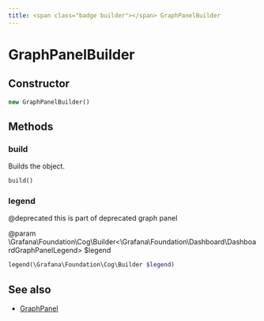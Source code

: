 ```yaml
---
title: <span class="badge builder"></span> GraphPanelBuilder
---
```

# <span class="badge builder"></span> GraphPanelBuilder

## Constructor

```php
new GraphPanelBuilder()
```
## Methods

### <span class="badge object-method"></span> build

Builds the object.

```php
build()
```

### <span class="badge object-method"></span> legend

@deprecated this is part of deprecated graph panel

@param \Grafana\Foundation\Cog\Builder<\Grafana\Foundation\Dashboard\DashboardGraphPanelLegend> $legend

```php
legend(\Grafana\Foundation\Cog\Builder $legend)
```

## See also

 * <span class="badge object-type-class"></span> [GraphPanel](./object-GraphPanel.md)
